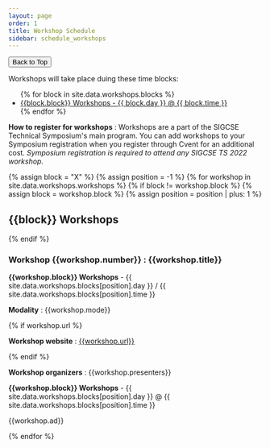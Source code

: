 ```yaml
---
layout: page
order: 1
title: Workshop Schedule
sidebar: schedule_workshops
---
```


<button onclick="topFunction()" id="toTopButton" title="Go to top">Back to Top</button> 

Workshops will take place duing these time blocks:
<ul>
{% for block in site.data.workshops.blocks %}
<li><a href="#block-{{block.block | downcase}}">{{block.block}} Workshops - {{ block.day }} @ {{ block.time }}</a></li>
{% endfor %}
</ul>

<strong>How to register for workshops</strong> : Workshops are a part of the SIGCSE Technical Symposium's main program.  You can add workshops to your Symposium registration when you register through Cvent for an additional cost.  <em>Symposium registration is required to attend any SIGCSE TS 2022 workshop.</em>

{% assign block = "X" %}
{% assign position = -1 %}
{% for workshop in site.data.workshops.workshops %}
{% if block != workshop.block %}
{% assign block = workshop.block %}
{% assign position = position | plus: 1 %}
<h2 class = "block_header" id="block-{{block | downcase}}">{{block}} Workshops</h2>
{% endif %}
<div class="card">
<div class="container">
<h3 id="workshop-{{workshop.number}}">Workshop {{workshop.number}} : {{workshop.title}}</h3>
<span class="alert-box workshop"><strong>{{workshop.block}} Workshops</strong> - {{ site.data.workshops.blocks[position].day }} / {{ site.data.workshops.blocks[position].time }}</span>
<p><strong>Modality</strong> : {{workshop.mode}}</p>
{% if workshop.url %}
<p><strong>Workshop website</strong> : <a href="{{workshop.url}}" target=_new>{{workshop.url}}</a></p>
{% endif %} 
<p><strong>Workshop organizers</strong> : {{workshop.presenters}}</p>
<p><strong>{{workshop.block}} Workshops</strong> - {{ site.data.workshops.blocks[position].day }} @ {{ site.data.workshops.blocks[position].time }}</p>
<p>{{workshop.ad}}</p>
</div>
</div>
{% endfor %}
